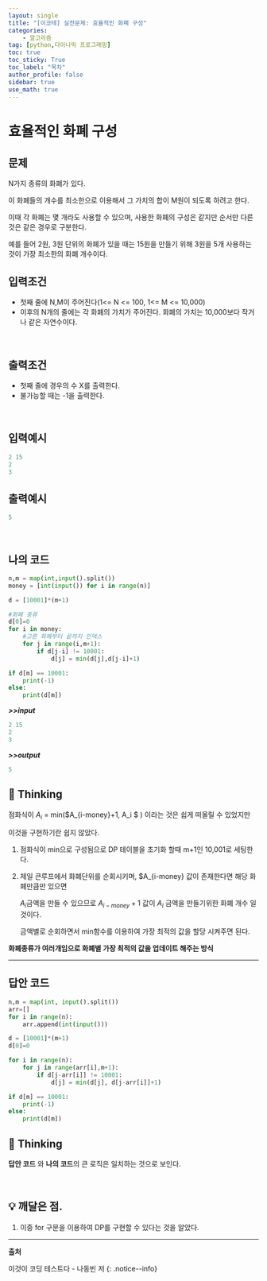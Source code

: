 ```yaml
---
layout: single
title: "[이코테] 실전문제: 효율적인 화폐 구성"
categories: 
    - 알고리즘
tag: [python,다이나믹 프로그래밍]
toc: true
toc_sticky: True
toc_label: "목차"
author_profile: false
sidebar: true
use_math: true
---
```


# 효율적인 화폐 구성

## 문제

N가지 종류의 화폐가 있다. 

이 화폐들의 개수를 최소한으로 이용해서 그 가치의 합이 M원이 되도록 하려고 한다. 

이때 각 화폐는 몇 개라도 사용할 수 있으며, 사용한 화폐의 구성은 같지만 순서만 다른 것은 같은 경우로 구분한다. 

예를 들어 2원, 3원 단위의 화폐가 있을 때는 15원을 만들기 위해 3원을 5개 사용하는 것이 가장 최소한의 화폐 개수이다.
<br/>

## 입력조건

* 첫째 줄에 N,M이 주어진다(1<= N <= 100, 1<= M <= 10,000)
* 이후의 N개의 줄에는 각 화폐의 가치가 주어진다. 화폐의 가치는 10,000보다 작거나 같은 자연수이다.

<br/>

## 출력조건

* 첫째 줄에 경우의 수 X를 출력한다.
* 불가능할 때는 -1을 출력한다.

<br/>

## 입력예시

```python
2 15
2
3
```

## 출력예시

```python
5
```

<br/>

## 나의 코드

```python
n,m = map(int,input().split())
money = [int(input()) for i in range(n)]

d = [10001]*(m+1)

#화폐 종류
d[0]=0
for i in money:
    #고른 화폐부터 끝까지 인덱스
    for j in range(i,m+1):
        if d[j-i] != 10001: 
            d[j] = min(d[j],d[j-i]+1)

if d[m] == 10001:
    print(-1)
else:
    print(d[m])
```

***>>input***

```python
2 15
2
3
```

***>>output***

```python
5
```

## 🌝 Thinking

점화식이 $A_i$ = min($A_{i-money}+1, A_i $ ) 이라는 것은 쉽게 떠올릴 수 있었지만

 이것을 구현하기란 쉽지 않았다.

1. 점화식이 min으로 구성됨으로 DP 테이블을 초기화 할때 m+1인 10,001로 세팅한다.

2. 제일 큰루프에서 화폐단위를 순회시키며, $A_{i-money} 값이 존재한다면 해당 화폐만큼만 있으면

   $A_i$금액을 만들 수 있으므로 $A_{i-money}+1$ 값이 $A_i$ 금액을 만들기위한 화폐 개수 일것이다.

   금액별로 순회하면서 min함수를 이용하여 가장 최적의 값을 할당 시켜주면 된다.

**화폐종류가 여러개임으로 화폐별 가장 최적의 값을 업데이트 해주는 방식**

---

## 답안 코드

```python
n,m = map(int, input().split())
arr=[]
for i in range(n):
    arr.append(int(input()))

d = [10001]*(m+1)
d[0]=0

for i in range(n):
    for j in range(arr[i],m+1):
        if d[j-arr[i]] != 10001:
            d[j] = min(d[j], d[j-arr[i]]+1)

if d[m] == 10001:
    print(-1)
else:
    print(d[m])
```

## 🌝  Thinking

**답안 코드** 와 **나의 코드**의 큰 로직은 일치하는 것으로 보인다.

<br/>

## 💡 깨달은 점.

1. 이중 for  구문을 이용하여 DP를 구현할 수 있다는 것을 알았다.


---
**출처**

이것이 코딩 테스트다 - 나동빈 저
{: .notice--info} 
